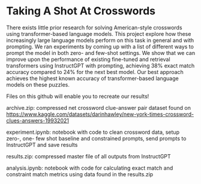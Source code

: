 # Taking A Shot At Crosswords

There exists little prior research for solving American-style crosswords using transformer-based language models. This project explore how these increasingly large language models perform on this task in general and with prompting. We ran experiments by coming up with a list of different ways to prompt the model in both zero- and few-shot settings. We show that we can improve upon the performance of existing fine-tuned and retrieval transformers using InstructGPT with prompting, achieving 38\% exact match accuracy compared to 24\% for the next best model. Our best approach achieves the highest known accuracy of transformer-based language models on these puzzles.

Files on this github will enable you to recreate our results! 

archive.zip: compressed net crossword clue-answer pair dataset found on https://www.kaggle.com/datasets/darinhawley/new-york-times-crossword-clues-answers-19932021

experiment.ipynb: notebook with code to clean crossword data, setup zero-, one- few shot baseline and constrained prompts, send prompts to InstructGPT and save results

results.zip: compressed master file of all outputs from InstructGPT

analysis.ipynb: notebook with code for calculating exact match and constraint match metrics using data found in the results.zip
